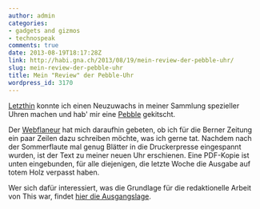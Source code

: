 ```yaml
---
author: admin
categories:
- gadgets and gizmos
- technospeak
comments: true
date: 2013-08-19T18:17:28Z
link: http://habi.gna.ch/2013/08/19/mein-review-der-pebble-uhr/
slug: mein-review-der-pebble-uhr
title: Mein "Review" der Pebble-Uhr
wordpress_id: 3170
---
```


[Letzthin](http://habi.gna.ch/2013/06/20/pebble/) konnte ich einen Neuzuwachs in meiner Sammlung spezieller Uhren machen und hab' mir eine [Pebble](http://getpebble.com/) gekitscht.




Der [Webflaneur](http://blog.bernerzeitung.ch/webflaneur/) hat mich daraufhin gebeten, ob ich für die Berner Zeitung ein paar Zeilen dazu schreiben möchte, was ich gerne tat. Nachdem nach der Sommerflaute mal genug Blätter in die Druckerpresse eingespannt wurden, ist der Text zu meiner neuen Uhr erschienen. Eine PDF-Kopie ist unten eingebunden, für alle diejenigen, die letzte Woche die Ausgabe auf totem Holz verpasst haben.





Wer sich dafür interessiert, was die Grundlage für die redaktionelle Arbeit von This war, findet [hier die Ausgangslage](http://simp.ly/publish/SNvyMM).
